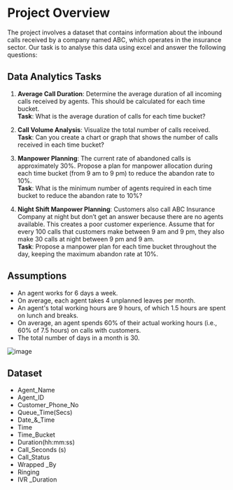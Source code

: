 # Project Overview

The project involves a dataset that contains information about the inbound calls received by a company named ABC, which operates in the insurance sector. Our task is to analyse this data using excel and answer the following questions:

## Data Analytics Tasks

1. **Average Call Duration**: Determine the average duration of all incoming calls received by agents. This should be calculated for each time bucket.  
   **Task**: What is the average duration of calls for each time bucket?

2. **Call Volume Analysis**: Visualize the total number of calls received.  
   **Task**: Can you create a chart or graph that shows the number of calls received in each time bucket?

3. **Manpower Planning**: The current rate of abandoned calls is approximately 30%. Propose a plan for manpower allocation during each time bucket (from 9 am to 9 pm) to reduce the abandon rate to 10%.  
   **Task**: What is the minimum number of agents required in each time bucket to reduce the abandon rate to 10%?

4. **Night Shift Manpower Planning**: Customers also call ABC Insurance Company at night but don’t get an answer because there are no agents available. This creates a poor customer experience. Assume that for every 100 calls that customers make between 9 am and 9 pm, they also make 30 calls at night between 9 pm and 9 am.  
   **Task**: Propose a manpower plan for each time bucket throughout the day, keeping the maximum abandon rate at 10%.

## Assumptions
- An agent works for 6 days a week.
- On average, each agent takes 4 unplanned leaves per month.
- An agent's total working hours are 9 hours, of which 1.5 hours are spent on lunch and breaks.
- On average, an agent spends 60% of their actual working hours (i.e., 60% of 7.5 hours) on calls with customers.
- The total number of days in a month is 30.


![image](https://github.com/user-attachments/assets/d835d78d-d57e-4d0f-a653-0346721f78ea)

## Dataset 
- Agent_Name
- Agent_ID
- Customer_Phone_No
- Queue_Time(Secs)
- Date_&_Time
- Time
- Time_Bucket
- Duration(hh:mm:ss)
- Call_Seconds (s)
- Call_Status
- Wrapped _By
- Ringing
- IVR _Duration
